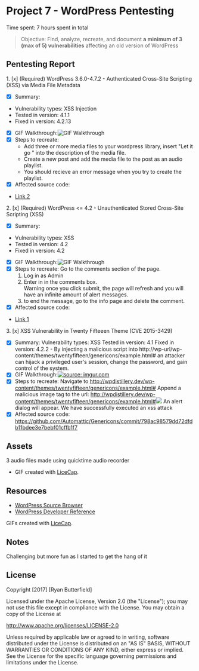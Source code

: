 # Project 7 - WordPress Pentesting

Time spent: 7 hours spent in total

> Objective: Find, analyze, recreate, and document **a minimum of 3 (max of 5) vulnerabilities** affecting an old version of WordPress

## Pentesting Report

1\. [x]  (Required) WordPress 3.6.0-4.7.2 - Authenticated Cross-Site Scripting (XSS) via Media File Metadata
- [x] Summary: 
- Vulnerability types: XSS Injection
- Tested in version: 4.1.1
- Fixed in version: 4.2.13
- [x] GIF Walkthrough:<img src='https://imgur.com/XAQ1OTz' title='GIF Walkthrough' width='' alt='GIF Walkthrough' /> 
- [x] Steps to recreate: 
    - Add three or more media files to your wordpress library, insert "Let it go <noscript/><script>alert(document.cookie);</script>" into the description of the media file.
    - Create a new post and add the media file to the post as an audio playlist.
    - You should recieve an error message when you try to create the playlist.
- [x] Affected source code:
- [Link 2](https://github.com/WordPress/WordPress/commit/28f838ca3ee205b6f39cd2bf23eb4e5f52796bd7)


2\. [x]  (Required) WordPress <= 4.2 - Unauthenticated Stored Cross-Site Scripting (XSS)
- [x] Summary: 
- Vulnerability types: XSS
- Tested in version: 4.2
- Fixed in version: 4.2
- [x] GIF Walkthrough:<img src='https://imgur.com/Ba2rmj2' title='GIF Walkthrough' width='' alt='GIF Walkthrough' /> 
- [x] Steps to recreate: Go to the comments section of the page. 
	 1) Log in as Admin
	 2) Enter in <script>while(1){alert(document.cookie);}</script> in the comments box.  
	  			Warning once you click submit, the page will refresh and you will have an infinite amount 
	 			of alert messages.
	3) to end the message, go to the info page and delete the comment.
- [x] Affected source code:
- [Link 1](https://compsecurityconcepts.wordpress.com/tag/cross-site-scripting/)

3\. [x] XSS Vulnerability in Twenty Fifteeen Theme (CVE 2015-3429)
- [x]  Summary:
			Vulnerability types: XSS
			Tested in version: 4.1
			Fixed in version: 4.2.2
			- By injecting a malicious script into 
			http://wp-url/wp-content/themes/twentyfifteen/genericons/example.html# an 
			attacker can hijack a privileged user's session, change the password, 
			and gain control of the system.
- [x] GIF Walkthrough:<a href="https://imgur.com/zIcJny1"><img src="https://i.imgur.com/zIcJny1.gif" title="source: imgur.com" /></a>
- [x] Steps to recreate:
			Navigate to http://wpdistillery.dev/wp-content/themes/twentyfifteen/genericons/example.html#
			Append a malicious image tag to the url: http://wpdistillery.dev/wp-content/themes/twentyfifteen/genericons/example.html#<img src=1 onerror=alert(1)>
			An alert dialog will appear. We have successfully executed an xss attack
- [x]  Affected source code:
			https://github.com/Automattic/Genericons/commit/798ac98579dd72dfdb11bdee3e7bebf01cffb1f7

## Assets
3 audio files made using quicktime audio recorder
- GIF created with [LiceCap](http://www.cockos.com/licecap/).

## Resources

- [WordPress Source Browser](https://core.trac.wordpress.org/browser/)
- [WordPress Developer Reference](https://developer.wordpress.org/reference/)

GIFs created with [LiceCap](http://www.cockos.com/licecap/).

## Notes
Challenging but more fun as I started to get the hang of it

## License

Copyright [2017] [Ryan Butterfield]

Licensed under the Apache License, Version 2.0 (the "License");
you may not use this file except in compliance with the License.
You may obtain a copy of the License at

http://www.apache.org/licenses/LICENSE-2.0

Unless required by applicable law or agreed to in writing, software
distributed under the License is distributed on an "AS IS" BASIS,
WITHOUT WARRANTIES OR CONDITIONS OF ANY KIND, either express or implied.
See the License for the specific language governing permissions and
limitations under the License.
